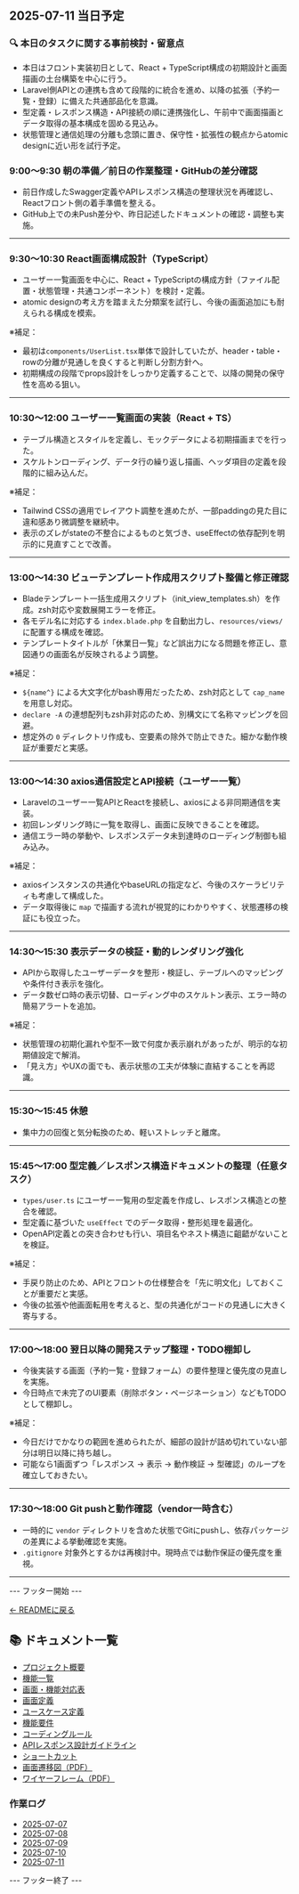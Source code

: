 ## 2025-07-11 当日予定

### 🔍 本日のタスクに関する事前検討・留意点
- 本日はフロント実装初日として、React + TypeScript構成の初期設計と画面描画の土台構築を中心に行う。
- Laravel側APIとの連携も含めて段階的に統合を進め、以降の拡張（予約一覧・登録）に備えた共通部品化を意識。
- 型定義・レスポンス構造・API接続の順に連携強化し、午前中で画面描画とデータ取得の基本構成を固める見込み。
- 状態管理と通信処理の分離も念頭に置き、保守性・拡張性の観点からatomic designに近い形を試行予定。

### 9:00〜9:30 朝の準備／前日の作業整理・GitHubの差分確認  
- 前日作成したSwagger定義やAPIレスポンス構造の整理状況を再確認し、Reactフロント側の着手準備を整える。  
- GitHub上での未Push差分や、昨日記述したドキュメントの確認・調整も実施。  

---

### 9:30〜10:30 React画面構成設計（TypeScript）  
- ユーザー一覧画面を中心に、React + TypeScriptの構成方針（ファイル配置・状態管理・共通コンポーネント）を検討・定義。  
- atomic designの考え方を踏まえた分類案を試行し、今後の画面追加にも耐えられる構成を模索。

※補足：  
- 最初は`components/UserList.tsx`単体で設計していたが、header・table・rowの分離が見通しを良くすると判断し分割方針へ。  
- 初期構成の段階でprops設計をしっかり定義することで、以降の開発の保守性を高める狙い。

---

### 10:30〜12:00 ユーザー一覧画面の実装（React + TS）  
- テーブル構造とスタイルを定義し、モックデータによる初期描画までを行った。  
- スケルトンローディング、データ行の繰り返し描画、ヘッダ項目の定義を段階的に組み込んだ。

※補足：  
- Tailwind CSSの適用でレイアウト調整を進めたが、一部paddingの見た目に違和感あり微調整を継続中。  
- 表示のズレがstateの不整合によるものと気づき、useEffectの依存配列を明示的に見直すことで改善。

---

### 13:00〜14:30 ビューテンプレート作成用スクリプト整備と修正確認  
- Bladeテンプレート一括生成用スクリプト（init_view_templates.sh）を作成。zsh対応や変数展開エラーを修正。  
- 各モデル名に対応する `index.blade.php` を自動出力し、`resources/views/` に配置する構成を確認。  
- テンプレートタイトルが「休業日一覧」など誤出力になる問題を修正し、意図通りの画面名が反映されるよう調整。

※補足：  
- `${name^}` による大文字化がbash専用だったため、zsh対応として `cap_name` を用意し対応。  
- `declare -A` の連想配列もzsh非対応のため、別構文にて名称マッピングを回避。  
- 想定外の `0` ディレクトリ作成も、空要素の除外で防止できた。細かな動作検証が重要だと実感。


---

### 13:00〜14:30 axios通信設定とAPI接続（ユーザー一覧）  
- Laravelのユーザー一覧APIとReactを接続し、axiosによる非同期通信を実装。  
- 初回レンダリング時に一覧を取得し、画面に反映できることを確認。  
- 通信エラー時の挙動や、レスポンスデータ未到達時のローディング制御も組み込み。

※補足：  
- axiosインスタンスの共通化やbaseURLの指定など、今後のスケーラビリティも考慮して構成した。  
- データ取得後に `map` で描画する流れが視覚的にわかりやすく、状態遷移の検証にも役立った。  

---

### 14:30〜15:30 表示データの検証・動的レンダリング強化  
- APIから取得したユーザーデータを整形・検証し、テーブルへのマッピングや条件付き表示を強化。  
- データ数ゼロ時の表示切替、ローディング中のスケルトン表示、エラー時の簡易アラートを追加。

※補足：  
- 状態管理の初期化漏れや型不一致で何度か表示崩れがあったが、明示的な初期値設定で解消。  
- 「見え方」やUXの面でも、表示状態の工夫が体験に直結することを再認識。

---

### 15:30〜15:45 休憩  
- 集中力の回復と気分転換のため、軽いストレッチと離席。

---

### 15:45〜17:00 型定義／レスポンス構造ドキュメントの整理（任意タスク）  
- `types/user.ts` にユーザー一覧用の型定義を作成し、レスポンス構造との整合を確認。  
- 型定義に基づいた `useEffect` でのデータ取得・整形処理を最適化。  
- OpenAPI定義との突き合わせも行い、項目名やネスト構造に齟齬がないことを検証。

※補足：  
- 手戻り防止のため、APIとフロントの仕様整合を「先に明文化」しておくことが重要だと実感。  
- 今後の拡張や他画面転用を考えると、型の共通化がコードの見通しに大きく寄与する。

---

### 17:00〜18:00 翌日以降の開発ステップ整理・TODO棚卸し  
- 今後実装する画面（予約一覧・登録フォーム）の要件整理と優先度の見直しを実施。  
- 今日時点で未完了のUI要素（削除ボタン・ページネーション）などもTODOとして棚卸し。

※補足：  
- 今日だけでかなりの範囲を進められたが、細部の設計が詰め切れていない部分は明日以降に持ち越し。  
- 可能なら1画面ずつ「レスポンス → 表示 → 動作検証 → 型確認」のループを確立しておきたい。

---

### 17:30〜18:00 Git pushと動作確認（vendor一時含む）
- 一時的に `vendor` ディレクトリを含めた状態でGitにpushし、依存パッケージの差異による挙動確認を実施。
- `.gitignore` 対象外とするかは再検討中。現時点では動作保証の優先度を重視。

---

--- フッター開始 ---

[← READMEに戻る](../../README.md)

## 📚 ドキュメント一覧

- [プロジェクト概要](../project-overview.md)
- [機能一覧](../features.md)
- [画面・機能対応表](../function_screen_map.md)
- [画面定義](../screens.md)
- [ユースケース定義](../usecase_reserve.md)
- [機能要件](../functional_requirements.md)
- [コーディングルール](../coding-rules.md)
- [APIレスポンス設計ガイドライン](../api_response.md)
- [ショートカット](../shortcuts.md)
- [画面遷移図（PDF）](../画面遷移図.pdf)
- [ワイヤーフレーム（PDF）](../ワイヤーフレーム.pdf)

### 作業ログ
- [2025-07-07](../logs/2025-07-07.md)
- [2025-07-08](../logs/2025-07-08.md)
- [2025-07-09](../logs/2025-07-09.md)
- [2025-07-10](../logs/2025-07-10.md)
- [2025-07-11](../logs/2025-07-11.md)

--- フッター終了 ---
